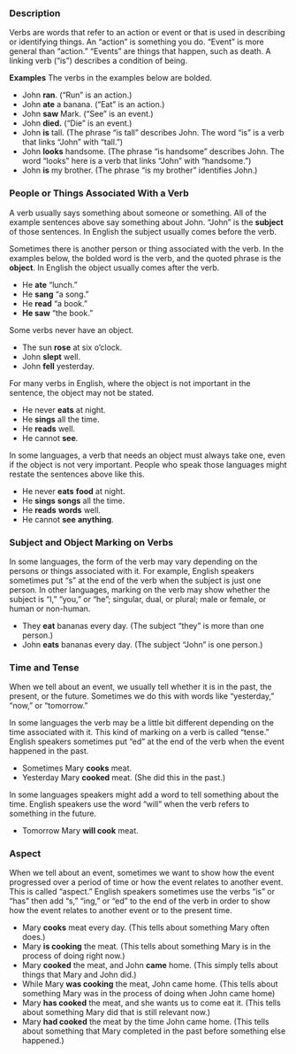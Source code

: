### Description

Verbs are words that refer to an action or event or that is used in describing or identifying things. An “action” is something you do. “Event” is more general than “action.” “Events” are things that happen, such as death. A linking verb (“is”) describes a condition of being.

**Examples** The verbs in the examples below are bolded.

* John **ran**. (“Run” is an action.)
* John **ate** a banana. (“Eat” is an action.)
* John **saw** Mark. (“See” is an event.)
* John **died.** (“Die” is an event.)
* John **is** tall. (The phrase “is tall” describes John. The word “is” is a verb that links “John” with “tall.”)
* John **looks** handsome. (The phrase “is handsome” describes John. The word “looks” here is a verb that links “John” with “handsome.”)
* John **is** my brother. (The phrase “is my brother” identifies John.)

### People or Things Associated With a Verb

A verb usually says something about someone or something. All of the example sentences above say something about John. “John” is the **subject** of those sentences. In English the subject usually comes before the verb.

Sometimes there is another person or thing associated with the verb. In the examples below, the bolded word is the verb, and the quoted phrase is the **object**. In English the object usually comes after the verb.

* He **ate** “lunch.”
* He **sang** “a song.”
* He **read** “a book.”
* **He saw** “the book.”

Some verbs never have an object.

* The sun **rose** at six o’clock.
* John **slept** well.
* John **fell** yesterday.

For many verbs in English, where the object is not important in the sentence, the object may not be stated.

* He never **eats** at night.
* He **sings** all the time.
* He **reads** well.
* He cannot **see**.

In some languages, a verb that needs an object must always take one, even if the object is not very important. People who speak those languages might restate the sentences above like this.

* He never **eats** **food** at night.
* He **sings** **songs** all the time.
* He **reads** **words** well.
* He cannot **see** **anything**.

### Subject and Object Marking on Verbs

In some languages, the form of the verb may vary depending on the persons or things associated with it. For example, English speakers sometimes put “s” at the end of the verb when the subject is just one person. In other languages, marking on the verb may show whether the subject is “I,” “you,” or “he”; singular, dual, or plural; male or female, or human or non-human.

* They **eat** bananas every day. (The subject “they” is more than one person.)
* John **eats** bananas every day. (The subject “John” is one person.)

### Time and Tense

When we tell about an event, we usually tell whether it is in the past, the present, or the future. Sometimes we do this with words like “yesterday,” “now,” or “tomorrow.”

In some languages the verb may be a little bit different depending on the time associated with it. This kind of marking on a verb is called “tense.” English speakers sometimes put “ed” at the end of the verb when the event happened in the past.

* Sometimes Mary **cooks** meat.
* Yesterday Mary **cooked** meat. (She did this in the past.)

In some languages speakers might add a word to tell something about the time. English speakers use the word “will” when the verb refers to something in the future.

* Tomorrow Mary **will cook** meat.

### Aspect

When we tell about an event, sometimes we want to show how the event progressed over a period of time or how the event relates to another event. This is called “aspect.” English speakers sometimes use the verbs “is” or “has” then add “s,” “ing,” or “ed” to the end of the verb in order to show how the event relates to another event or to the present time.

* Mary **cooks** meat every day. (This tells about something Mary often does.)
* Mary **is cooking** the meat. (This tells about something Mary is in the process of doing right now.)
* Mary **cooked** the meat, and John **came** home. (This simply tells about things that Mary and John did.)
* While Mary **was cooking** the meat, John came home. (This tells about something Mary was in the process of doing when John came home)
* Mary **has cooked** the meat, and she wants us to come eat it. (This tells about something Mary did that is still relevant now.)
* Mary **had cooked** the meat by the time John came home. (This tells about something that Mary completed in the past before something else happened.)
